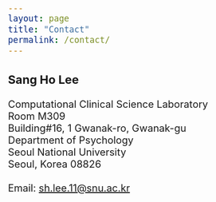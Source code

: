 ```yaml
---
layout: page
title: "Contact"
permalink: /contact/
---
```

<style type="text/css">
body{ /* Normal  */
      font-size: 20px;
}
h1 { /* Header 1 */
  font-size: 35px;
  color: Black;
}
</style>
<h3>Sang Ho Lee</h3>

Computational Clinical Science Laboratory<br/>
Room M309<br/>
Building#16, 1 Gwanak-ro, Gwanak-gu<br/>
Department of Psychology<br/>
Seoul National University<br/>
Seoul, Korea 08826<br/>
<br/>
Email: sh.lee.11@snu.ac.kr